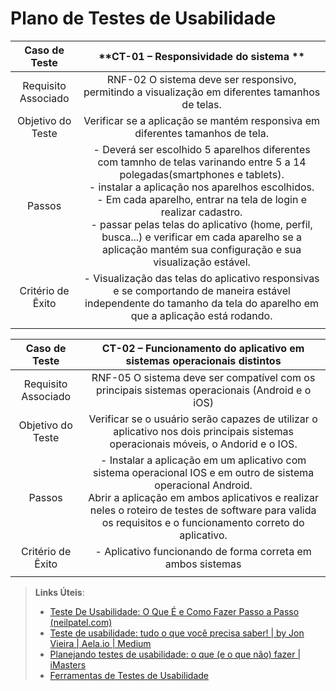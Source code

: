 # Plano de Testes de Usabilidade

 
| **Caso de Teste** 	| **CT-01 – Responsividade do sistema ** 	|
|:---:	|:---:	|
|	Requisito Associado 	|RNF-02	O sistema deve ser responsivo, permitindo a visualização em diferentes tamanhos de telas. |
| Objetivo do Teste 	| Verificar se a aplicação se mantém responsiva em diferentes tamanhos de tela. |
| Passos 	| - Deverá ser escolhido 5 aparelhos diferentes com tamnho de telas varinando entre 5 a 14 polegadas(smartphones e tablets). <br> -  instalar a aplicação nos aparelhos escolhidos. <br> - Em cada aparelho, entrar na tela de login e realizar cadastro. <br> - passar pelas telas do aplicativo (home, perfil, busca...) e verificar em cada aparelho se a aplicação mantém sua configuração e sua visualização estável.  |
|Critério de Êxito | - Visualização das telas do aplicativo responsivas e se comportando de maneira estável independente do tamanho da tela do aparelho em que a aplicação está rodando. |
|  	|  	|

| **Caso de Teste** 	| **CT-02 – Funcionamento do aplicativo em sistemas operacionais distintos**	|
|:---:	|:---:	|
|Requisito Associado | RNF-05	O sistema deve ser compatível com os principais sistemas operacionais (Android e o iOS) |
| Objetivo do Teste 	| Verificar se o usuário serão capazes de utilizar o aplicativo nos dois principais sistemas operacionais móveis, o Andorid e o IOS. |
| Passos 	| - Instalar a aplicação em um aplicativo com sistema operacional IOS e em outro de sistema operacional Android. <br> Abrir a aplicação em ambos aplicativos e realizar neles o roteiro de testes de software para valida os requisitos e o funcionamento correto do aplicativo. |
|Critério de Êxito | - Aplicativo funcionando de forma correta em ambos sistemas |
|  	|  	|


> **Links Úteis**:
> - [Teste De Usabilidade: O Que É e Como Fazer Passo a Passo (neilpatel.com)](https://neilpatel.com/br/blog/teste-de-usabilidade/)
> - [Teste de usabilidade: tudo o que você precisa saber! | by Jon Vieira | Aela.io | Medium](https://medium.com/aela/teste-de-usabilidade-o-que-voc%C3%AA-precisa-saber-39a36343d9a6/)
> - [Planejando testes de usabilidade: o que (e o que não) fazer | iMasters](https://imasters.com.br/design-ux/planejando-testes-de-usabilidade-o-que-e-o-que-nao-fazer/)
> - [Ferramentas de Testes de Usabilidade](https://www.usability.gov/how-to-and-tools/resources/templates.html)
